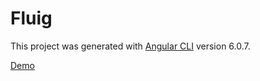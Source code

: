 # Fluig

This project was generated with [Angular CLI](https://github.com/angular/angular-cli) version 6.0.7.

[Demo](https://matheus-pereira.github.io/fluig)
